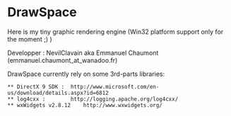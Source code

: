 DrawSpace
=========



Here is my tiny graphic rendering engine (Win32 platform support only for the moment ;) 
)

Developper : NevilClavain aka Emmanuel Chaumont (emmanuel.chaumont_at_wanadoo.fr)


DrawSpace currently rely on some 3rd-parts libraries:

	** DirectX 9 SDK : 	http://www.microsoft.com/en-us/download/details.aspx?id=6812
	** log4cxx : 		http://logging.apache.org/log4cxx/
	** wxWidgets v2.8.12	http://www.wxwidgets.org/